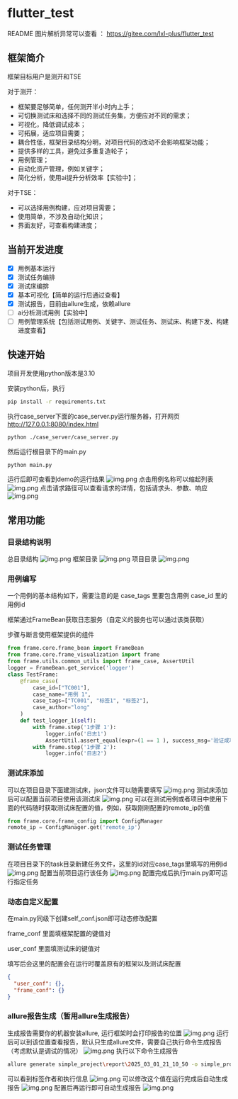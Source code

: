 # flutter_test
README 图片解析异常可以查看 ： https://gitee.com/lxl-plus/flutter_test
## 框架简介
框架目标用户是测开和TSE

对于测开：
- 框架要足够简单，任何测开半小时内上手；
- 可切换测试床和选择不同的测试任务集，方便应对不同的需求；
- 可视化，降低调试成本；
- 可拓展，适应项目需要；
- 耦合性低，框架目录结构分明，对项目代码的改动不会影响框架功能；
- 提供多样的工具，避免过多重复造轮子；
- 用例管理；
- 自动化资产管理，例如关键字；
- 简化分析，使用ai提升分析效率【实验中】；

对于TSE：
- 可以选择用例构建，应对项目需要；
- 使用简单，不涉及自动化知识；
- 界面友好，可查看构建进度；

## 当前开发进度
- [x] 用例基本运行 
- [x] 测试任务编排
- [x] 测试床编排
- [x] 基本可视化【简单的运行后通过查看】
- [x] 测试报告，目前由allure生成，依赖allure
- [ ] ai分析测试用例【实验中】
- [ ] 用例管理系统【包括测试用例、关键字、测试任务、测试床、构建下发、构建进度查看】

## 快速开始
项目开发使用python版本是3.10

安装python后，执行

```bash
pip install -r requirements.txt
```
执行case_server下面的case_server.py运行服务器，打开网页 http://127.0.0.1:8080/index.html
```bash
python ./case_server/case_server.py
```
然后运行根目录下的main.py
```bash
python main.py
```
运行后即可查看到demo的运行结果
![img.png](./img/运行结果.png)
点击用例名称可以缩起列表
![img.png](./img/缩起用例运行结果.png)
点击请求路径可以查看请求的详情，包括请求头、参数、响应
![img.png](./img/请求路径.png)
## 常用功能
### 目录结构说明
总目录结构
![img.png](./img/项目目录结构.png)
框架目录
![img.png](./img/框架目录.png)
项目目录
![img.png](./img/测试项目目录.png)
### 用例编写
一个用例的基本结构如下，需要注意的是 case_tags 里要包含用例 case_id 里的用例id

框架通过FrameBean获取日志服务（自定义的服务也可以通过该类获取）

步骤与断言使用框架提供的组件
```python
from frame.core.frame_bean import FrameBean
from frame.core.frame_visualization import frame
from frame.utils.common_utils import frame_case, AssertUtil
logger = FrameBean.get_service('logger')
class TestFrame:
    @frame_case(
        case_id=["TC001"],
        case_name="用例 1",
        case_tags=["TC001", "标签1", "标签2"],
        case_author="long"
    )
    def test_logger_1(self):
        with frame.step('1步骤 1'):
            logger.info('日志1')
            AssertUtil.assert_equal(expr=(1 == 1 ), success_msg='验证成功', fail_msg='验证失败')
        with frame.step('1步骤 2'):
            logger.info('日志2')
```
### 测试床添加
可以在项目目录下面建测试床，json文件可以随需要填写
![img.png](./img/测试床.png)
测试床添加后可以配置当前项目使用该测试床
![img.png](./img/测试床引用.png)
可以在测试用例或者项目中使用下面的代码随时获取测试床配置的值，例如，获取刚刚配置的remote_ip的值
```python
from frame.core.frame_config import ConfigManager
remote_ip = ConfigManager.get('remote_ip')
```
### 测试任务管理
在项目目录下的task目录新建任务文件，这里的id对应case_tags里填写的用例id
![img.png](./img/task任务文件.png)
配置当前项目运行该任务
![img.png](./img/run该任务.png)
配置完成后执行main.py即可运行指定任务
### 动态自定义配置
在main.py同级下创建self_conf.json即可动态修改配置

frame_conf 里面填框架配置的键值对

user_conf 里面填测试床的键值对

填写后会这里的配置会在运行时覆盖原有的框架以及测试床配置
```json
{
  "user_conf": {},
  "frame_conf": {}
}
```
### allure报告生成（暂用allure生成报告）
生成报告需要你的机器安装allure,
运行框架时会打印报告的位置
![img.png](./img/报告位置.png)
运行后可以到该位置查看报告，默认只生成allure文件，需要自己执行命令生成报告（考虑默认是调试的情况）
![img.png](./img/allure文件.png)
执行以下命令生成报告
```bash
allure generate simple_project\report\2025_03_01_21_10_50 -o simple_project\report\2025_03_01_21_10_50\report --clean
```
可以看到标签作者和执行信息
![img.png](./img/report.png)
可以修改这个值在运行完成后自动生成报告
![img.png](./img/config报告生成.png)
配置后再运行即可自动生成报告
![img.png](./img/自动生成报告.png)